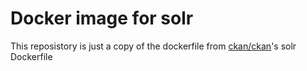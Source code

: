 # Docker image for solr

This reposistory is just a copy of the dockerfile from [ckan/ckan](https://github.com/ckan/ckan)'s solr Dockerfile
